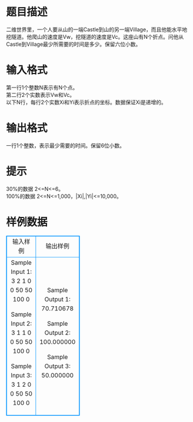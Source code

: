 # 

 
 # 题目描述 
二维世界里，一个人要从山的一端Castle到山的另一端Village，而且他能水平地挖隧道。他爬山的速度是Vw，挖隧道的速度是Vc。这座山有N个折点。问他从Castle到Village最少所需要的时间是多少。保留六位小数。 

 
 # 输入格式 
第一行1个整数N表示有N个点。<BR>第二行2个实数表示Vw和Vc。<BR>以下N行，每行2个实数Xi和Yi表示折点的坐标。数据保证Xi是递增的。 

 
 # 输出格式 
一行1个整数，表示最少需要的时间。保留6位小数。 

 
 # 提示 
30%的数据&nbsp;2&lt;=N&lt;=6。<BR>100%的数据&nbsp;2&lt;=N&lt;=1,000，|Xi|,|Yi|&lt;=10,000。 
# 样例数据
<style>
        table,table tr th, table tr td { border:1px solid #0094ff; }
        table { width: 200px; min-height: 25px; line-height: 25px; text-align: center; border-collapse: collapse;}   
    </style>
<table>
	<tr>
		<td>输入样例</td>
		<td>输出样例</td>
	</tr>
<tr><td>Sample Input 1:
3
2 1
0 0
50 50
100 0

Sample Input 2:
3
1 1
0 0
50 50
100 0

Sample Input 3:
3
1 2
0 0
50 50
100 0</td><td>Sample Output 1:
70.710678

Sample Output 2:
100.000000

Sample Output 3:
50.000000</td></tr></table>
